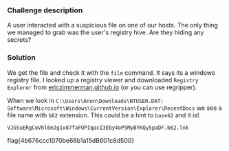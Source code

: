 ### Challenge description

A user interacted with a suspicious file on one of our hosts.
The only thing we managed to grab was the user's registry hive.
Are they hiding any secrets?

### Solution

We get the file and check it with the `file` command. It says its a windows registry file. I looked up a registry viewer and downloaded `Registry Explorer` from [ericzimmerman.github.io](https://ericzimmerman.github.io/
) (or you can use regripper).

When we look in `C:\Users\Anon\Downloads\NTUSER.DAT: Software\Microsoft\Windows\CurrentVersion\Explorer\RecentDocs` we see a file name with `b62` extension. This could be a hint to `base62` and it is!.
```
VJGSuERgCoVhl6mJg1x87faFOPIqacI3Eby4oP5MyBYKQy5paDF.b62.lnk
```
flag{4b676ccc1070be66b1a15dB601c8d500}